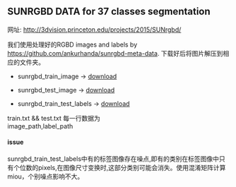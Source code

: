 ## SUNRGBD DATA for 37 classes segmentation

网址: http://3dvision.princeton.edu/projects/2015/SUNrgbd/

我们使用处理好的RGBD images and labels by https://github.com/ankurhanda/sunrgbd-meta-data. 下载好后将图片解压到相应的文件夹。

- sunrgbd_train_image -> [download](http://www.doc.ic.ac.uk/~ahanda/SUNRGBD-train_images.tgz)

- sunrgbd_test_image  -> [download](http://www.doc.ic.ac.uk/~ahanda/SUNRGBD-test_images.tgz)

- sunrgbd_train_test_labels  -> [download](https://github.com/ankurhanda/sunrgbd-meta-data/blob/master/sunrgbd_train_test_labels.tar.gz)

train.txt && test.txt 每一行数据为  
image_path,label_path

#### issue 
sunrgbd_train_test_labels中有的标签图像存在噪点,即有的类别在标签图像中只有个位数的pixels,在图像尺寸变换时,这部分类别可能会消失。使用混淆矩阵计算miou，个别噪点影响不大。